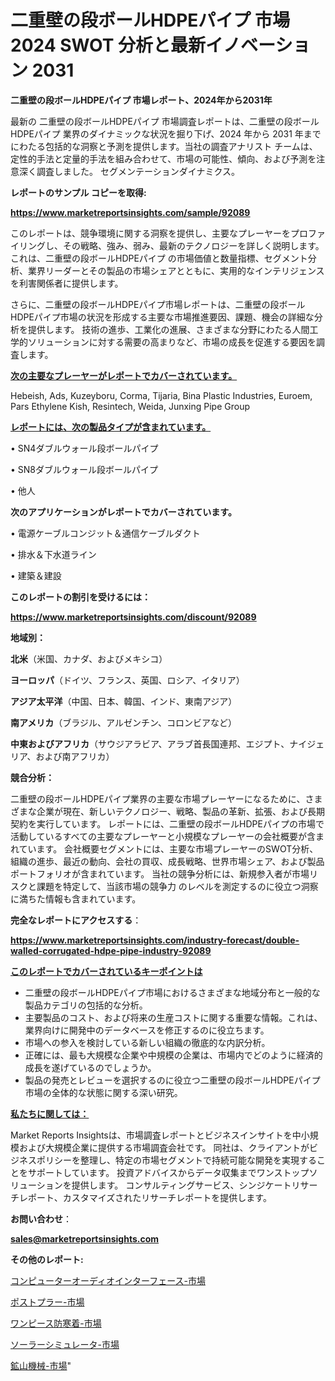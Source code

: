 # 二重壁の段ボールHDPEパイプ 市場 2024 SWOT 分析と最新イノベーション 2031

<strong>二重壁の段ボールHDPEパイプ 市場レポート、2024年から2031年</strong>

最新の 二重壁の段ボールHDPEパイプ 市場調査レポートは、二重壁の段ボールHDPEパイプ 業界のダイナミックな状況を掘り下げ、2024 年から 2031 年までにわたる包括的な洞察と予測を提供します。当社の調査アナリスト チームは、定性的手法と定量的手法を組み合わせて、市場の可能性、傾向、および予測を注意深く調査しました。 セグメンテーションダイナミクス。



<strong>レポートのサンプル コピーを取得:</strong> <a href=https://www.marketreportsinsights.com/sample/92089>

<strong><u>https://www.marketreportsinsights.com/sample/92089</u></strong></a>

このレポートは、競争環境に関する洞察を提供し、主要なプレーヤーをプロファイリングし、その戦略、強み、弱み、最新のテクノロジーを詳しく説明します。 これは、二重壁の段ボールHDPEパイプ の市場価値と数量指標、セグメント分析、業界リーダーとその製品の市場シェアとともに、実用的なインテリジェンスを利害関係者に提供します。

さらに、二重壁の段ボールHDPEパイプ市場レポートは、二重壁の段ボールHDPEパイプ市場の状況を形成する主要な市場推進要因、課題、機会の詳細な分析を提供します。 技術の進歩、工業化の進展、さまざまな分野にわたる人間工学的ソリューションに対する需要の高まりなど、市場の成長を促進する要因を調査します。



<strong><u>次の主要なプレーヤーがレポートでカバーされています。</u></strong>

Hebeish, Ads, Kuzeyboru, Corma, Tijaria, Bina Plastic Industries, Euroem, Pars Ethylene Kish, Resintech, Weida, Junxing Pipe Group



<strong><u><b>レポートには、次の製品タイプが含まれています。</b></u></strong>

• SN4ダブルウォール段ボールパイプ

• SN8ダブルウォール段ボールパイプ

• 他人



<strong><b>次のアプリケーションがレポートでカバーされています。</b></strong>

• 電源ケーブルコンジット＆通信ケーブルダクト

• 排水＆下水道ライン

• 建築＆建設



<strong><b>このレポートの割引を受けるには：</b></strong><a href=https://www.marketreportsinsights.com/discount/92089>

<strong><u>https://www.marketreportsinsights.com/discount/92089</u></strong></a>



<strong>地域別：</strong>



<strong>北米</strong>（米国、カナダ、およびメキシコ）



<strong>ヨーロッパ</strong>（ドイツ、フランス、英国、ロシア、イタリア）



<strong>アジア太平洋</strong>（中国、日本、韓国、インド、東南アジア）



<strong>南アメリカ</strong>（ブラジル、アルゼンチン、コロンビアなど）



<strong>中東およびアフリカ</strong>（サウジアラビア、アラブ首長国連邦、エジプト、ナイジェリア、および南アフリカ）



<strong>競合分析：</strong>

二重壁の段ボールHDPEパイプ業界の主要な市場プレーヤーになるために、さまざまな企業が現在、新しいテクノロジー、戦略、製品の革新、拡張、および長期契約を実行しています。 レポートには、二重壁の段ボールHDPEパイプの市場で活動しているすべての主要なプレーヤーと小規模なプレーヤーの会社概要が含まれています。 会社概要セグメントには、主要な市場プレーヤーのSWOT分析、組織の進歩、最近の動向、会社の買収、成長戦略、世界市場シェア、および製品ポートフォリオが含まれています。 当社の競争分析には、新規参入者が市場リスクと課題を特定して、当該市場の競争力 のレベルを測定するのに役立つ洞察に満ちた情報も含まれています。



<strong>完全なレポートにアクセスする</strong>：

<a href=https://www.marketreportsinsights.com/industry-forecast/double-walled-corrugated-hdpe-pipe-industry-92089>

<strong><u>https://www.marketreportsinsights.com/industry-forecast/double-walled-corrugated-hdpe-pipe-industry-92089</u></strong></a>



<strong><u><b>このレポートでカバーされているキーポイントは</b></u></strong>
<ul>
  <li>二重壁の段ボールHDPEパイプ市場におけるさまざまな地域分布と一般的な製品カテゴリの包括的な分析。</li>
  <li>主要製品のコスト、および将来の生産コストに関する重要な情報。これは、業界向けに開発中のデータベースを修正するのに役立ちます。</li>
  <li>市場への参入を検討している新しい組織の徹底的な内訳分析。</li>
  <li>正確には、最も大規模な企業や中規模の企業は、市場内でどのように経済的成長を遂げているのでしょうか。</li>
  <li>製品の発売とレビューを選択するのに役立つ二重壁の段ボールHDPEパイプ市場の全体的な状態に関する深い研究。</li>
</ul>


<strong><u><b>私たちに関しては：</b></u></strong>

Market Reports Insightsは、市場調査レポートとビジネスインサイトを中小規模および大規模企業に提供する市場調査会社です。 同社は、クライアントがビジネスポリシーを整理し、特定の市場セグメントで持続可能な開発を実現することをサポートしています。 投資アドバイスからデータ収集までワンストップソリューションを提供します。 コンサルティングサービス、シンジケートリサーチレポート、カスタマイズされたリサーチレポートを提供します。



<strong><b>お問い合わせ</b></strong>：

<a href=mailto:sales@marketreportsinsights.com>

<strong><u>sales@marketreportsinsights.com</u></strong></a>



<strong>その他のレポート:</strong>

<a href=https://www.linkedin.com/pulse/コンピューターオーディオインターフェース-市場-2023-総利益と主要ベンダー-dqf8f/>コンピューターオーディオインターフェース-市場</a>

<a href=https://www.linkedin.com/pulse/ポストプラー-市場-2023-推進要因と成長機会-2030-pr-news-hub-g799f/>ポストプラー-市場</a>

<a href=https://www.linkedin.com/pulse/ワンピース防寒着-市場-2023-推進要因と成長機会-2030-market-maverick-diaries-24-analysi-vfksf/>ワンピース防寒着-市場</a>

<a href=https://www.linkedin.com/pulse/ソーラーシミュレータ-市場-2023-swot-分析と成長率-2030-pr-news-hub-umdjf/>ソーラーシミュレータ-市場</a>

<a href=https://www.linkedin.com/pulse/鉱山機械-市場-2030-年までの需要に焦点を当てた-2023-年調査レポート-n0vif/>鉱山機械-市場</a>"

